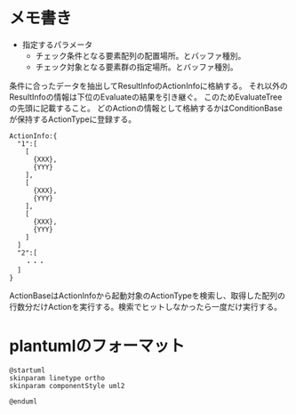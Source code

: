 # メモ書き

- 指定するパラメータ
    - チェック条件となる要素配列の配置場所。とバッファ種別。
    - チェック対象となる要素群の指定場所。とバッファ種別。

条件に合ったデータを抽出してResultInfoのActionInfoに格納する。
それ以外のResultInfoの情報は下位のEvaluateの結果を引き継ぐ。
このためEvaluateTreeの先頭に記載すること。
どのActionの情報として格納するかはConditionBaseが保持するActionTypeに登録する。

```
ActionInfo:{
  "1":[
    [
      {XXX},
      {YYY}
    ],
    [
      {XXX},
      {YYY}
    ],
    [
      {XXX},
      {YYY}
    ]
  ]
  "2":[
    ・・・
  ]
}
```
ActionBaseはActionInfoから起動対象のActionTypeを検索し、取得した配列の行数分だけActionを実行する。検索でヒットしなかったら一度だけ実行する。

# plantumlのフォーマット

```plantuml
@startuml
skinparam linetype ortho
skinparam componentStyle uml2

@enduml
```